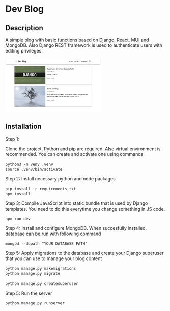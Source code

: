 # Dev Blog

## Description

A simple blog with basic functions based on Django, React, MUI and MongoDB. Also Django REST framework is used to authenticate users with editing privileges.

<img
    src='./devblog.png'
    style='max-width: 300px'>

## Installation

Step 1:

Clone the project. Python and pip are required. Also virtual environment is recommended. You can create and activate one using commands

```
python3 -m venv .venv
source .venv/bin/activate
```

Step 2: Install necessary python and node packages

```
pip install -r requirements.txt
npm install
```

Step 3: Compile JavaScript into static bundle that is used by Django templates. You need to do this everytime you change something in JS code.

```
npm run dev
```

Step 4: Install and configure MongoDB. When succesfully installed, database can be run with following command

```
mongod --dbpath "YOUR DATABASE PATH"
```

Step 5: Apply migrations to the database and create your Django superuser that you can use to manage your blog content
```
python manage.py makemigrations
python manage.py migrate

python manage.py createsuperuser
```

Step 5: Run the server
```
python manage.py runserver
```

